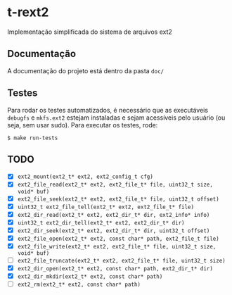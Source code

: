 # t-rext2

Implementação simplificada do sistema de arquivos ext2

## Documentação

A documentação do projeto está dentro da pasta `doc/`

## Testes

Para rodar os testes automatizados, é necessário que as executáveis `debugfs` e `mkfs.ext2` estejam instaladas e sejam acessíveis pelo usuário (ou seja, sem usar sudo). Para executar os testes, rode:

```
$ make run-tests
```

## TODO

- [x] `ext2_mount(ext2_t* ext2, ext2_config_t cfg)`
- [x] `ext2_file_read(ext2_t* ext2, ext2_file_t* file, uint32_t size, void* buf)`
- [x] `ext2_file_seek(ext2_t* ext2, ext2_file_t* file, uint32_t offset)`
- [x] `uint32_t ext2_file_tell(ext2_t* ext2, ext2_file_t* file)`
- [x] `ext2_dir_read(ext2_t* ext2, ext2_dir_t* dir, ext2_info* info)`
- [x] `uint32_t ext2_dir_tell(ext2_t* ext2, ext2_dir_t* dir)`
- [x] `ext2_dir_seek(ext2_t* ext2, ext2_dir_t* dir, uint32_t offset)`
- [x] `ext2_file_open(ext2_t* ext2, const char* path, ext2_file_t file)`
- [x] `ext2_file_write(ext2_t* ext2, ext2_file_t* file, uint32_t size, void* buf)`
- [ ] `ext2_file_truncate(ext2_t* ext2, ext2_file_t* file, uint32_t size)`
- [x] `ext2_dir_open(ext2_t* ext2, const char* path, ext2_dir_t* dir)`
- [x] `ext2_dir_mkdir(ext2_t* ext2, const char* path)`
- [ ] `ext2_rm(ext2_t* ext2, const char* path)`
